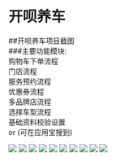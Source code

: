 # 开呗养车
##开呗养车项目截图
<br/>
###主要功能模块:
<br/>
  购物车下单流程
  <br/>
  门店流程
  <br/>
  服务预约流程
  <br/>
  优惠券流程<br/>
  多品牌店流程<br/>
  选择车型流程<br/>
  基础资料校验设置<br/>
  or (可在应用宝搜到)<br/>
  
![](https://github.com/hzlshen/WeChatMall/blob/master/kaibei/kaibei1.png)
![](https://github.com/hzlshen/WeChatMall/blob/master/kaibei/kaibei2.png)
![](https://github.com/hzlshen/WeChatMall/blob/master/kaibei/kaibei3.png)
![](https://github.com/hzlshen/WeChatMall/blob/master/kaibei/kaibei4.png)
![](https://github.com/hzlshen/WeChatMall/blob/master/kaibei/kaibei5.png)
![](https://github.com/hzlshen/WeChatMall/blob/master/kaibei/kaibei6.png)
![](https://github.com/hzlshen/WeChatMall/blob/master/kaibei/kaibei7.png)
![](https://github.com/hzlshen/WeChatMall/blob/master/kaibei/kaibei8.png)
![](https://github.com/hzlshen/WeChatMall/blob/master/kaibei/kaibei9.png)
![](https://github.com/hzlshen/WeChatMall/blob/master/kaibei/kaibei10.png)
